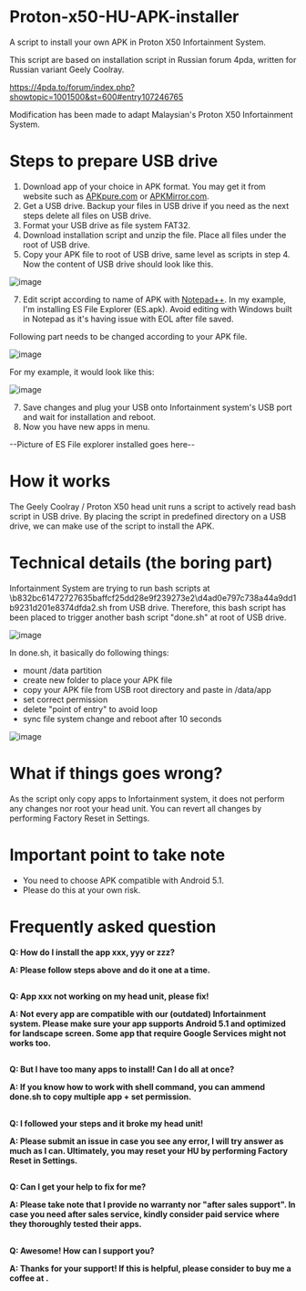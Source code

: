 # Proton-x50-HU-APK-installer
A script to install your own APK in Proton X50 Infortainment System.

This script are based on installation script in Russian forum 4pda, written for Russian variant Geely Coolray. 

https://4pda.to/forum/index.php?showtopic=1001500&st=600#entry107246765

Modification has been made to adapt Malaysian's Proton X50 Infortainment System.

# Steps to prepare USB drive
1. Download app of your choice in APK format. You may get it from website such as [APKpure.com](https://m.apkpure.com/) or [APKMirror.com](https://www.apkmirror.com/). 
2. Get a USB drive. Backup your files in USB drive if you need as the next steps delete all files on USB drive. 
3. Format your USB drive as file system FAT32. 
4. Download installation script and unzip the file. Place all files under the root of USB drive.
5. Copy your APK file to root of USB drive, same level as scripts in step 4. Now the content of USB drive should look like this. 

![image](https://user-images.githubusercontent.com/17538895/172921723-633a95b0-e1a9-4afc-863a-fb2cf6f0aa0c.png)

7. Edit script according to name of APK with [Notepad++](https://notepad-plus-plus.org/downloads/). In my example, I'm installing ES File Explorer (ES.apk). Avoid editing with Windows built in Notepad as it's having issue with EOL after file saved. 

Following part needs to be changed according to your APK file.

![image](https://user-images.githubusercontent.com/17538895/172922338-da687e55-e347-4cac-815f-50401002aa8a.png)

For my example, it would look like this:

![image](https://user-images.githubusercontent.com/17538895/172922529-2c4865e2-7c0e-4778-a545-15108affe0ec.png)

7. Save changes and plug your USB onto Infortainment system's USB port and wait for installation and reboot.
8. Now you have new apps in menu.

--Picture of ES File explorer installed goes here--

# How it works
The Geely Coolray / Proton X50 head unit runs a script to actively read bash script in USB drive. 
By placing the script in predefined directory on a USB drive, we can make use of the script to install the APK. 

# Technical details (the boring part)
Infortainment System are trying to run bash scripts at \b832bc61472727635baffcf25dd28e9f239273e2\d4ad0e797c738a44a9dd1b9231d201e8374dfda2.sh from USB drive.
Therefore, this bash script has been placed to trigger another bash script "done.sh" at root of USB drive. 

![image](https://user-images.githubusercontent.com/17538895/172923228-8c41490f-fde7-44e5-b073-a555e740fdfc.png)

In done.sh, it basically do following things:
- mount /data partition
- create new folder to place your APK file
- copy your APK file from USB root directory and paste in /data/app
- set correct permission
- delete "point of entry" to avoid loop
- sync file system change and reboot after 10 seconds

![image](https://user-images.githubusercontent.com/17538895/172923573-18867149-4902-4a9a-ba6f-9d7f69d5b566.png)

# What if things goes wrong?
As the script only copy apps to Infortainment system, it does not perform any changes nor root your head unit. 
You can revert all changes by performing Factory Reset in Settings. 

# Important point to take note
- You need to choose APK compatible with Android 5.1. 
- Please do this at your own risk.

# Frequently asked question

**Q: How do I install the app xxx, yyy or zzz?**

**A: Please follow steps above and do it one at a time.**
##
**Q: App xxx not working on my head unit, please fix!**

**A: Not every app are compatible with our (outdated) Infortainment system. Please make sure your app supports Android 5.1 and optimized for landscape screen. Some app that require Google Services might not works too.**
##
**Q: But I have too many apps to install! Can I do all at once?**

**A: If you know how to work with shell command, you can ammend done.sh to copy multiple app + set permission.**
##
**Q: I followed your steps and it broke my head unit!**

**A: Please submit an issue in case you see any error, I will try answer as much as I can. Ultimately, you may reset your HU by performing Factory Reset in Settings.**
##
**Q: Can I get your help to fix for me?**

**A: Please take note that I provide no warranty nor "after sales support". In case you need after sales service, kindly consider paid service where they thoroughly tested their apps.**
##
**Q: Awesome! How can I support you?**

**A: Thanks for your support! If this is helpful, please consider to buy me a coffee at <donation links here>.**
##
